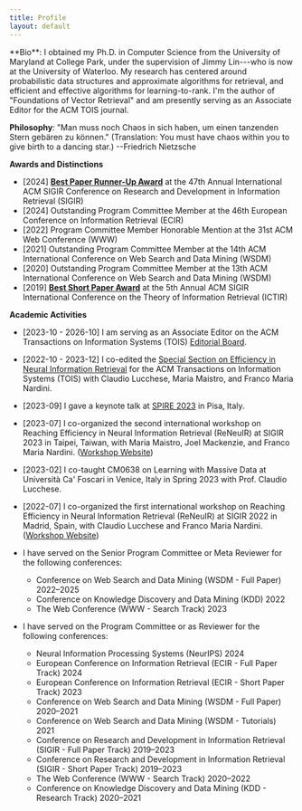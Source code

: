 ```yaml
---
title: Profile
layout: default
---
```


<div class="callout-orange" markdown="1">
<div class="with-margin" markdown="1">
**Bio**: I obtained my Ph.D. in Computer Science from the University of Maryland
at College Park, under the supervision of Jimmy Lin---who is now at the University
of Waterloo. My research has centered around probabilistic data structures and approximate algorithms
for retrieval, and efficient and effective algorithms for learning-to-rank.
I'm the author of "Foundations of Vector Retrieval" and am presently serving as an
Associate Editor for the ACM TOIS journal.
</div>
</div>

**Philosophy**: "Man muss noch Chaos in sich haben,
um einen tanzenden Stern gebären zu können."
(Translation: You must have chaos within you to give
birth to a dancing star.) --Friedrich Nietzsche

**Awards and Distinctions**
* [2024] **[Best Paper Runner-Up Award](/assets/figures/certificates/2024%20SIGIR%20Best%20Paper%20Award.pdf)** at the 47th Annual International ACM SIGIR
  Conference on Research and Development in Information Retrieval (SIGIR)
* [2024] Outstanding Program Committee Member at the 46th European Conference on 
  Information Retrieval (ECIR)
* [2022] Program Committee Member Honorable Mention at the 31st ACM Web Conference (WWW)
* [2021] Outstanding Program Committee Member at the 14th ACM International
  Conference on Web Search and Data Mining (WSDM)
* [2020] Outstanding Program Committee Member at the 13th ACM
  International Conference on Web Search and Data Mining (WSDM)
* [2019] **[Best Short Paper Award](/assets/figures/certificates/2019%20ICTIR%20Best%20Paper%20Award.pdf)** at the 5th Annual ACM SIGIR International
  Conference on the Theory of Information Retrieval (ICTIR)


**Academic Activities**

+ [2023-10 - 2026-10] I am serving as an Associate Editor on the ACM Transactions
on Information Systems (TOIS) [Editorial Board](https://dl.acm.org/journal/tois/editorial-board).

+ [2022-10 - 2023-12] I co-edited the
[Special Section on Efficiency in Neural Information Retrieval](https://dl.acm.org/toc/tois/2024/42/5)
for the ACM Transactions on Information Systems (TOIS) with Claudio Lucchese, Maria Maistro, and Franco Maria Nardini.

+ [2023-09] I gave a keynote talk at [SPIRE 2023](http://spire2023.isti.cnr.it/keynote-speakers/) in Pisa, Italy.

+ [2023-07] I co-organized the second international workshop on Reaching Efficiency in Neural Information Retrieval
(ReNeuIR) at SIGIR 2023 in Taipei, Taiwan, with Maria Maistro, Joel Mackenzie, and Franco Maria Nardini. ([Workshop Website](https://reneuir.org/))

+ [2023-02] I co-taught CM0638 on Learning with Massive Data at Università Ca' Foscari in Venice, Italy in Spring 2023 with Prof. Claudio Lucchese.

+ [2022-07] I co-organized the first international workshop on Reaching Efficiency in Neural Information Retrieval (ReNeuIR)
at SIGIR 2022 in Madrid, Spain, with Claudio Lucchese and Franco Maria Nardini. ([Workshop Website](https://reneuir.org/))

+ I have served on the Senior Program Committee or Meta Reviewer for the following conferences:
  + Conference on Web Search and Data Mining (WSDM - Full Paper) 2022–2025
  + Conference on Knowledge Discovery and Data Mining (KDD) 2022
  + The Web Conference (WWW - Search Track) 2023

+ I have served on the Program Committee or as Reviewer for the following conferences:
  + Neural Information Processing Systems (NeurIPS) 2024
  + European Conference on Information Retrieval (ECIR - Full Paper Track)
    2024
  + European Conference on Information Retrieval (ECIR - Short Paper Track)
    2023
  + Conference on Web Search and Data Mining (WSDM - Full Paper) 2020–2021
  + Conference on Web Search and Data Mining (WSDM - Tutorials) 2021
  + Conference on Research and Development in Information Retrieval (SIGIR -
    Full Paper Track) 2019–2023
  + Conference on Research and Development in Information Retrieval (SIGIR -
    Short Paper Track) 2019–2023
  + The Web Conference (WWW - Search Track) 2020–2022
  + Conference on Knowledge Discovery and Data Mining (KDD - Research Track)
    2020–2021
